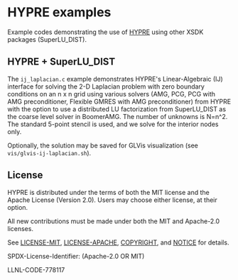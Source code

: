 <!--
Copyright 1998-2019 Lawrence Livermore National Security, LLC and other
HYPRE Project Developers. See the top-level COPYRIGHT file for details.

SPDX-License-Identifier: (Apache-2.0 OR MIT)
-->
# HYPRE examples

Example codes demonstrating the use of [HYPRE](https://computing.llnl.gov/projects/hypre-scalable-linear-solvers-multigrid-methods) using other XSDK packages (SuperLU_DIST).

## HYPRE + SuperLU_DIST

The `ij_laplacian.c` example demonstrates HYPRE's Linear-Algebraic (IJ) interface
for solving the 2-D Laplacian problem with zero boundary conditions on an n x n grid
using various solvers (AMG, PCG, PCG with AMG preconditioner, Flexible GMRES with AMG
preconditioner) from HYPRE with the option to use a distributed LU factorization from
SuperLU_DIST as the coarse level solver in BoomerAMG.  The number of unknowns is N=n^2.
The standard 5-point stencil is used, and we solve for the interior nodes only.

Optionally, the solution may be saved for GLVis visualization (see 
`vis/glvis-ij-laplacian.sh`).

## License
HYPRE is distributed under the terms of both the MIT license and the Apache
License (Version 2.0). Users may choose either license, at their option.

All new contributions must be made under both the MIT and Apache-2.0 licenses.

See [LICENSE-MIT](./LICENSE-MIT), [LICENSE-APACHE](./LICENSE-APACHE),
[COPYRIGHT](./COPYRIGHT), and [NOTICE](./NOTICE) for details.

SPDX-License-Identifier: (Apache-2.0 OR MIT)

LLNL-CODE-778117
